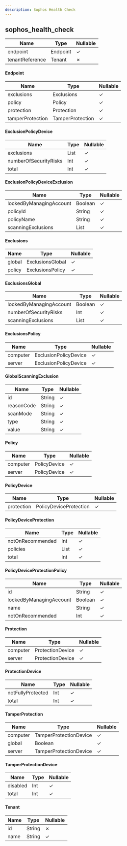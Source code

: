 ```yaml
---
description: Sophos Health Check
---
```

sophos_health_check
-------------------

| **Name**        | **Type** | **Nullable** |
| --------------- | -------- | ------------ |
| endpoint        | Endpoint | &check;      |
| tenantReference | Tenant   | &cross;      |

#### Endpoint
| **Name**         | **Type**         | **Nullable** |
| ---------------- | ---------------- | ------------ |
| exclusions       | Exclusions       | &check;      |
| policy           | Policy           | &check;      |
| protection       | Protection       | &check;      |
| tamperProtection | TamperProtection | &check;      |

#### ExclusionPolicyDevice
| **Name**              | **Type**                             | **Nullable** |
| --------------------- | ------------------------------------ | ------------ |
| exclusions            | List<ExclusionPolicyDeviceExclusion> | &check;      |
| numberOfSecurityRisks | Int                                  | &check;      |
| total                 | Int                                  | &check;      |

#### ExclusionPolicyDeviceExclusion
| **Name**                | **Type**                      | **Nullable** |
| ----------------------- | ----------------------------- | ------------ |
| lockedByManagingAccount | Boolean                       | &check;      |
| policyId                | String                        | &check;      |
| policyName              | String                        | &check;      |
| scanningExclusions      | List<GlobalScanningExclusion> | &check;      |

#### Exclusions
| **Name** | **Type**         | **Nullable** |
| -------- | ---------------- | ------------ |
| global   | ExclusionsGlobal | &check;      |
| policy   | ExclusionsPolicy | &check;      |

#### ExclusionsGlobal
| **Name**                | **Type**                      | **Nullable** |
| ----------------------- | ----------------------------- | ------------ |
| lockedByManagingAccount | Boolean                       | &check;      |
| numberOfSecurityRisks   | Int                           | &check;      |
| scanningExclusions      | List<GlobalScanningExclusion> | &check;      |

#### ExclusionsPolicy
| **Name** | **Type**              | **Nullable** |
| -------- | --------------------- | ------------ |
| computer | ExclusionPolicyDevice | &check;      |
| server   | ExclusionPolicyDevice | &check;      |

#### GlobalScanningExclusion
| **Name**   | **Type** | **Nullable** |
| ---------- | -------- | ------------ |
| id         | String   | &check;      |
| reasonCode | String   | &check;      |
| scanMode   | String   | &check;      |
| type       | String   | &check;      |
| value      | String   | &check;      |

#### Policy
| **Name** | **Type**     | **Nullable** |
| -------- | ------------ | ------------ |
| computer | PolicyDevice | &check;      |
| server   | PolicyDevice | &check;      |

#### PolicyDevice
| **Name**   | **Type**               | **Nullable** |
| ---------- | ---------------------- | ------------ |
| protection | PolicyDeviceProtection | &check;      |

#### PolicyDeviceProtection
| **Name**         | **Type**                           | **Nullable** |
| ---------------- | ---------------------------------- | ------------ |
| notOnRecommended | Int                                | &check;      |
| policies         | List<PolicyDeviceProtectionPolicy> | &check;      |
| total            | Int                                | &check;      |

#### PolicyDeviceProtectionPolicy
| **Name**                | **Type** | **Nullable** |
| ----------------------- | -------- | ------------ |
| id                      | String   | &check;      |
| lockedByManagingAccount | Boolean  | &check;      |
| name                    | String   | &check;      |
| notOnRecommended        | Int      | &check;      |

#### Protection
| **Name** | **Type**         | **Nullable** |
| -------- | ---------------- | ------------ |
| computer | ProtectionDevice | &check;      |
| server   | ProtectionDevice | &check;      |

#### ProtectionDevice
| **Name**          | **Type** | **Nullable** |
| ----------------- | -------- | ------------ |
| notFullyProtected | Int      | &check;      |
| total             | Int      | &check;      |

#### TamperProtection
| **Name** | **Type**               | **Nullable** |
| -------- | ---------------------- | ------------ |
| computer | TamperProtectionDevice | &check;      |
| global   | Boolean                | &check;      |
| server   | TamperProtectionDevice | &check;      |

#### TamperProtectionDevice
| **Name** | **Type** | **Nullable** |
| -------- | -------- | ------------ |
| disabled | Int      | &check;      |
| total    | Int      | &check;      |

#### Tenant
| **Name** | **Type** | **Nullable** |
| -------- | -------- | ------------ |
| id       | String   | &cross;      |
| name     | String   | &check;      |
